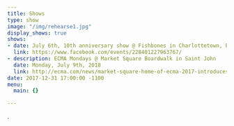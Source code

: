 ```yaml
---
title: Shows
type: show
image: "/img/rehearse1.jpg"
display_shows: true
shows:
- date: July 6th, 10th anniversary show @ Fishbones in Charlottetown, PE
  link: https://www.facebook.com/events/228401227963767/
- description: ECMA Mondays @ Market Square Boardwalk in Saint John
  date: Monday, July 9th, 2018
  link: http://ecma.com/news/market-square-home-of-ecma-2017-introduces-ecma-mondays
date: 2017-12-31 17:00:00 -1100
menu:
  main: {}

---
```

.